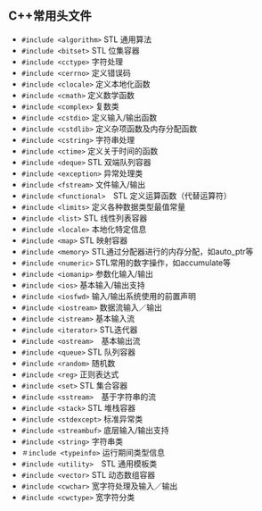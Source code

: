 ## C++常用头文件
- `#include <algorithm>` STL 通用算法
- `#include <bitset>` STL 位集容器
- `#include <cctype>` 字符处理
- `#include <cerrno>` 定义错误码
- `#include <clocale>` 定义本地化函数
- `#include <cmath>` 定义数学函数
- `#include <complex>` 复数类
- `#include <cstdio>` 定义输入/输出函数        
- `#include <cstdlib>` 定义杂项函数及内存分配函数
- `#include <cstring>` 字符串处理
- `#include <ctime>` 定义关于时间的函数   
- `#include <deque>` STL 双端队列容器
- `#include <exception>` 异常处理类
- `#include <fstream>` 文件输入/输出
- `#include <functional>`　STL 定义运算函数（代替运算符）
- `#include <limits>` 定义各种数据类型最值常量
- `#include <list>` STL 线性列表容器
- `#include <locale>` 本地化特定信息
- `#include <map>` STL 映射容器
- `#include <memory>` STL通过分配器进行的内存分配，如auto_ptr等
- `#include <numeric>` STL常用的数字操作，如accumulate等
- `#include <iomanip>` 参数化输入/输出
- `#include <ios>` 基本输入/输出支持
- `#include <iosfwd>` 输入/输出系统使用的前置声明
- `#include <iostream>` 数据流输入／输出
- `#include <istream>` 基本输入流
- `#include <iterator>` STL迭代器
- `#include <ostream>`　基本输出流
- `#include <queue>` STL 队列容器
- `#include <random>` 随机数
- `#include <reg>` 正则表达式
- `#include <set>` STL 集合容器
- `#include <sstream>`　基于字符串的流
- `#include <stack>` STL 堆栈容器　　　　
- `#include <stdexcept>` 标准异常类
- `#include <streambuf>` 底层输入/输出支持
- `#include <string>` 字符串类
- `＃include <typeinfo>` 运行期间类型信息
- `#include <utility>`　STL 通用模板类
- `#include <vector>` STL 动态数组容器
- `#include <cwchar>`  宽字符处理及输入／输出
- `#include <cwctype>` 宽字符分类